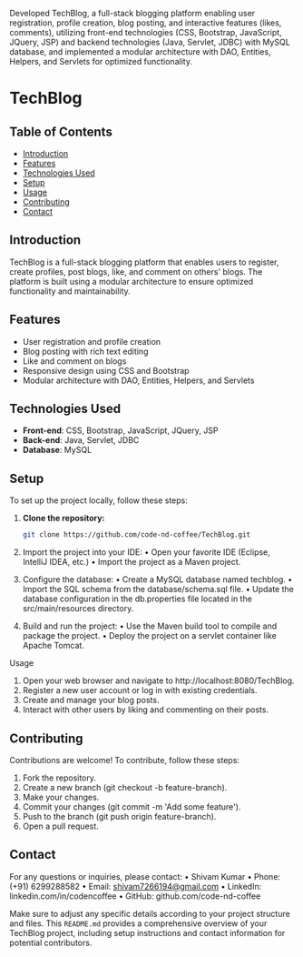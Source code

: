 Developed TechBlog, a full-stack blogging platform enabling user registration, profile creation, blog posting, and interactive features (likes, comments), utilizing front-end technologies (CSS, Bootstrap, JavaScript, JQuery, JSP) and backend technologies (Java, Servlet, JDBC) with MySQL database, and implemented a modular architecture with DAO, Entities, Helpers, and Servlets for optimized functionality.

# TechBlog

## Table of Contents
- [Introduction](#introduction)
- [Features](#features)
- [Technologies Used](#technologies-used)
- [Setup](#setup)
- [Usage](#usage)
- [Contributing](#contributing)
- [Contact](#contact)

## Introduction
TechBlog is a full-stack blogging platform that enables users to register, create profiles, post blogs, like, and comment on others' blogs. The platform is built using a modular architecture to ensure optimized functionality and maintainability.

## Features
- User registration and profile creation
- Blog posting with rich text editing
- Like and comment on blogs
- Responsive design using CSS and Bootstrap
- Modular architecture with DAO, Entities, Helpers, and Servlets

## Technologies Used
- **Front-end**: CSS, Bootstrap, JavaScript, JQuery, JSP
- **Back-end**: Java, Servlet, JDBC
- **Database**: MySQL

## Setup
To set up the project locally, follow these steps:

1. **Clone the repository:**
   ```sh
   git clone https://github.com/code-nd-coffee/TechBlog.git

2. Import the project into your IDE:
• Open your favorite IDE (Eclipse, IntelliJ IDEA, etc.)
• Import the project as a Maven project.

3. Configure the database:
• Create a MySQL database named techblog.
• Import the SQL schema from the database/schema.sql file.
• Update the database configuration in the db.properties file located in the src/main/resources directory.

4. Build and run the project:
• Use the Maven build tool to compile and package the project.
• Deploy the project on a servlet container like Apache Tomcat.

Usage
1. Open your web browser and navigate to http://localhost:8080/TechBlog.
2. Register a new user account or log in with existing credentials.
3. Create and manage your blog posts.
4. Interact with other users by liking and commenting on their posts.


## Contributing
Contributions are welcome! To contribute, follow these steps:
1. Fork the repository.
2. Create a new branch (git checkout -b feature-branch).
3. Make your changes.
4. Commit your changes (git commit -m 'Add some feature').
5. Push to the branch (git push origin feature-branch).
6. Open a pull request.


## Contact
For any questions or inquiries, please contact:
• Shivam Kumar
• Phone: (+91) 6299288582
• Email: shivam7266194@gmail.com
• LinkedIn: linkedin.com/in/codencoffee
• GitHub: github.com/code-nd-coffee


Make sure to adjust any specific details according to your project structure and files. This `README.md` provides a comprehensive overview of your TechBlog project, including setup instructions and contact information for potential contributors.

